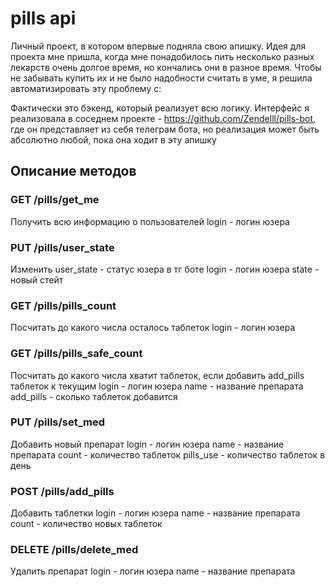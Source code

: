 # pills api
Личный проект, в котором впервые подняла свою апишку.
Идея для проекта мне пришла, когда мне понадобилось пить несколько разных лекарств очень долгое время, но кончались они в разное время. Чтобы не забывать купить их и не было надобности считать в уме, я решила автоматизировать эту проблему с:

Фактически это бэкенд, который реализует всю логику. Интерфейс я реализовала в соседнем проекте - https://github.com/Zendelll/pills-bot, где он представляет из себя телеграм бота, но реализация может быть абсолютно любой, пока она ходит в эту апишку

## Описание методов
### GET /pills/get_me
Получить всю информацию о пользователей
login - логин юзера
### PUT /pills/user_state
Изменить user_state - статус юзера в тг боте
login - логин юзера
state - новый стейт
### GET /pills/pills_count
Посчитать до какого числа осталось таблеток
login - логин юзера
### GET /pills/pills_safe_count
Посчитать до какого числа хватит таблеток, если добавить add_pills таблеток к текущим
login - логин юзера
name - название препарата
add_pills - сколько таблеток добавится
### PUT /pills/set_med
Добавить новый препарат
login - логин юзера
name - название препарата
count - количество таблеток
pills_use - количество таблеток в день
### POST /pills/add_pills
Добавить таблетки
login - логин юзера
name - название препарата
count - количество новых таблеток
### DELETE /pills/delete_med
Удалить препарат
login - логин юзера
name - название препарата
